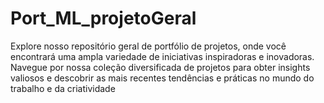 # Port_ML_projetoGeral
Explore nosso repositório geral de portfólio de projetos, onde você encontrará uma ampla variedade de iniciativas inspiradoras e inovadoras. Navegue por nossa coleção diversificada de projetos para obter insights valiosos e descobrir as mais recentes tendências e práticas no mundo do trabalho e da criatividade
